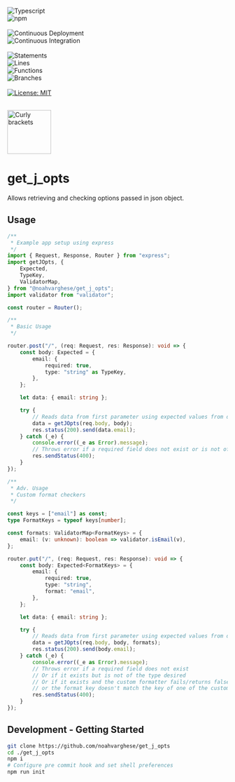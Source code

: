 ![Typescript](https://img.shields.io/badge/TypeScript-007ACC?style=for-the-badge&logo=typescript&logoColor=white)
<br />
![npm](https://badges.aleen42.com/src/npm.svg)
<br />
<br />
![Continuous Deployment](https://github.com/noahvarghese/get_j_opts/actions/workflows/cd.yaml/badge.svg)
<br />
![Continuous Integration](https://github.com/noahvarghese/get_j_opts/actions/workflows/ci.yaml/badge.svg)
<br />
<br />
![Statements](https://img.shields.io/badge/statements-98.48%25-brightgreen.svg?style=flat)
<br/>
![Lines](https://img.shields.io/badge/lines-98.33%25-brightgreen.svg?style=flat)
<br/>
![Functions](https://img.shields.io/badge/functions-100%25-brightgreen.svg?style=flat)
<br/>
![Branches](https://img.shields.io/badge/branches-97.95%25-brightgreen.svg?style=flat)
<br/>
<br/>
[![License: MIT](https://img.shields.io/badge/License-MIT-yellow.svg)](https://opensource.org/licenses/MIT)
<br />
<br />

<img src="https://raw.githubusercontent.com/noahvarghese/get_j_opts/main/assets/curly-bracket.png" width="100" alt="Curly brackets" />

# get_j_opts

Allows retrieving and checking options passed in json object.

## Usage

```typescript
/**
 * Example app setup using express
 */
import { Request, Response, Router } from "express";
import getJOpts, {
    Expected,
    TypeKey,
    ValidatorMap,
} from "@noahvarghese/get_j_opts";
import validator from "validator";

const router = Router();

/**
 * Basic Usage
 */

router.post("/", (req: Request, res: Response): void => {
    const body: Expected = {
        email: {
            required: true,
            type: "string" as TypeKey,
        },
    };

    let data: { email: string };

    try {
        // Reads data from first parameter using expected values from data
        data = getJOpts(req.body, body);
        res.status(200).send(data.email);
    } catch (_e) {
        console.error((_e as Error).message);
        // Throws error if a required field does not exist or is not of the type desired
        res.sendStatus(400);
    }
});

/**
 * Adv. Usage
 * Custom format checkers
 */

const keys = ["email"] as const;
type FormatKeys = typeof keys[number];

const formats: ValidatorMap<FormatKeys> = {
    email: (v: unknown): boolean => validator.isEmail(v),
};

router.put("/", (req: Request, res: Response): void => {
    const body: Expected<FormatKeys> = {
        email: {
            required: true,
            type: "string",
            format: "email",
        },
    };

    let data: { email: string };

    try {
        // Reads data from first parameter using expected values from data
        data = getJOpts(req.body, body, formats);
        res.status(200).send(body.email);
    } catch (_e) {
        console.error((_e as Error).message);
        // Throws error if a required field does not exist
        // Or if it exists but is not of the type desired
        // Or if it exists and the custom formatter fails/returns false
        // or the format key doesn't match the key of one of the custom format functions
        res.sendStatus(400);
    }
});
```

## Development - Getting Started

```bash
git clone https://github.com/noahvarghese/get_j_opts
cd ./get_j_opts
npm i
# Configure pre commit hook and set shell preferences
npm run init
```
